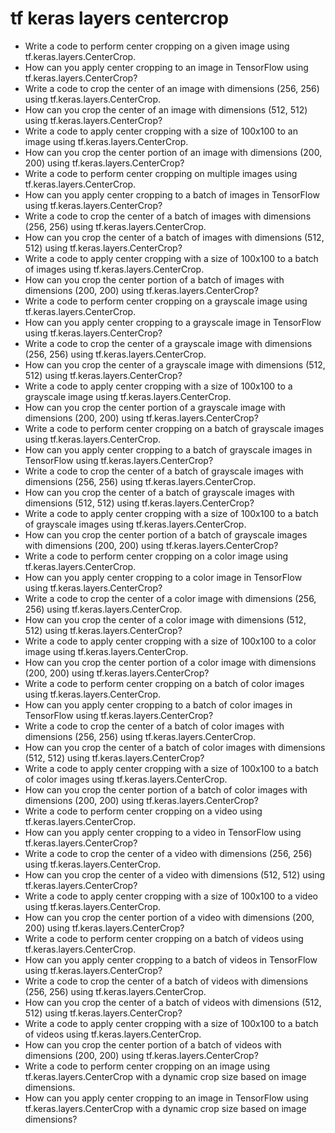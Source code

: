 # tf keras layers centercrop

- Write a code to perform center cropping on a given image using tf.keras.layers.CenterCrop.
- How can you apply center cropping to an image in TensorFlow using tf.keras.layers.CenterCrop?
- Write a code to crop the center of an image with dimensions (256, 256) using tf.keras.layers.CenterCrop.
- How can you crop the center of an image with dimensions (512, 512) using tf.keras.layers.CenterCrop?
- Write a code to apply center cropping with a size of 100x100 to an image using tf.keras.layers.CenterCrop.
- How can you crop the center portion of an image with dimensions (200, 200) using tf.keras.layers.CenterCrop?
- Write a code to perform center cropping on multiple images using tf.keras.layers.CenterCrop.
- How can you apply center cropping to a batch of images in TensorFlow using tf.keras.layers.CenterCrop?
- Write a code to crop the center of a batch of images with dimensions (256, 256) using tf.keras.layers.CenterCrop.
- How can you crop the center of a batch of images with dimensions (512, 512) using tf.keras.layers.CenterCrop?
- Write a code to apply center cropping with a size of 100x100 to a batch of images using tf.keras.layers.CenterCrop.
- How can you crop the center portion of a batch of images with dimensions (200, 200) using tf.keras.layers.CenterCrop?
- Write a code to perform center cropping on a grayscale image using tf.keras.layers.CenterCrop.
- How can you apply center cropping to a grayscale image in TensorFlow using tf.keras.layers.CenterCrop?
- Write a code to crop the center of a grayscale image with dimensions (256, 256) using tf.keras.layers.CenterCrop.
- How can you crop the center of a grayscale image with dimensions (512, 512) using tf.keras.layers.CenterCrop?
- Write a code to apply center cropping with a size of 100x100 to a grayscale image using tf.keras.layers.CenterCrop.
- How can you crop the center portion of a grayscale image with dimensions (200, 200) using tf.keras.layers.CenterCrop?
- Write a code to perform center cropping on a batch of grayscale images using tf.keras.layers.CenterCrop.
- How can you apply center cropping to a batch of grayscale images in TensorFlow using tf.keras.layers.CenterCrop?
- Write a code to crop the center of a batch of grayscale images with dimensions (256, 256) using tf.keras.layers.CenterCrop.
- How can you crop the center of a batch of grayscale images with dimensions (512, 512) using tf.keras.layers.CenterCrop?
- Write a code to apply center cropping with a size of 100x100 to a batch of grayscale images using tf.keras.layers.CenterCrop.
- How can you crop the center portion of a batch of grayscale images with dimensions (200, 200) using tf.keras.layers.CenterCrop?
- Write a code to perform center cropping on a color image using tf.keras.layers.CenterCrop.
- How can you apply center cropping to a color image in TensorFlow using tf.keras.layers.CenterCrop?
- Write a code to crop the center of a color image with dimensions (256, 256) using tf.keras.layers.CenterCrop.
- How can you crop the center of a color image with dimensions (512, 512) using tf.keras.layers.CenterCrop?
- Write a code to apply center cropping with a size of 100x100 to a color image using tf.keras.layers.CenterCrop.
- How can you crop the center portion of a color image with dimensions (200, 200) using tf.keras.layers.CenterCrop?
- Write a code to perform center cropping on a batch of color images using tf.keras.layers.CenterCrop.
- How can you apply center cropping to a batch of color images in TensorFlow using tf.keras.layers.CenterCrop?
- Write a code to crop the center of a batch of color images with dimensions (256, 256) using tf.keras.layers.CenterCrop.
- How can you crop the center of a batch of color images with dimensions (512, 512) using tf.keras.layers.CenterCrop?
- Write a code to apply center cropping with a size of 100x100 to a batch of color images using tf.keras.layers.CenterCrop.
- How can you crop the center portion of a batch of color images with dimensions (200, 200) using tf.keras.layers.CenterCrop?
- Write a code to perform center cropping on a video using tf.keras.layers.CenterCrop.
- How can you apply center cropping to a video in TensorFlow using tf.keras.layers.CenterCrop?
- Write a code to crop the center of a video with dimensions (256, 256) using tf.keras.layers.CenterCrop.
- How can you crop the center of a video with dimensions (512, 512) using tf.keras.layers.CenterCrop?
- Write a code to apply center cropping with a size of 100x100 to a video using tf.keras.layers.CenterCrop.
- How can you crop the center portion of a video with dimensions (200, 200) using tf.keras.layers.CenterCrop?
- Write a code to perform center cropping on a batch of videos using tf.keras.layers.CenterCrop.
- How can you apply center cropping to a batch of videos in TensorFlow using tf.keras.layers.CenterCrop?
- Write a code to crop the center of a batch of videos with dimensions (256, 256) using tf.keras.layers.CenterCrop.
- How can you crop the center of a batch of videos with dimensions (512, 512) using tf.keras.layers.CenterCrop?
- Write a code to apply center cropping with a size of 100x100 to a batch of videos using tf.keras.layers.CenterCrop.
- How can you crop the center portion of a batch of videos with dimensions (200, 200) using tf.keras.layers.CenterCrop?
- Write a code to perform center cropping on an image using tf.keras.layers.CenterCrop with a dynamic crop size based on image dimensions.
- How can you apply center cropping to an image in TensorFlow using tf.keras.layers.CenterCrop with a dynamic crop size based on image dimensions?